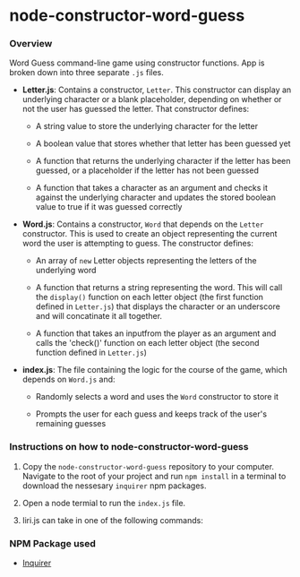 # node-constructor-word-guess

### Overview

Word Guess command-line game using constructor functions.  App is broken down into three separate `.js` files.

* **Letter.js**: Contains a constructor, `Letter`. This constructor can display an underlying character or a blank placeholder, depending on whether or not the user has guessed the letter. That constructor defines:

  * A string value to store the underlying character for the letter

  * A boolean value that stores whether that letter has been guessed yet

  * A function that returns the underlying character if the letter has been guessed, or a placeholder if the letter has not been guessed

  * A function that takes a character as an argument and checks it against the underlying character and updates the stored boolean value to true if it was guessed correctly

* **Word.js**: Contains a constructor, `Word` that depends on the `Letter` constructor. This is used to create an object representing the current word the user is attempting to guess. The constructor defines:

  * An array of `new` Letter objects representing the letters of the underlying word

  * A function that returns a string representing the word. This will call the `display()` function on each letter object (the first function defined in `Letter.js`) that displays the character or an underscore and will concatinate it all together.

  * A function that takes an inputfrom the player as an argument and calls the 'check()' function on each letter object (the second function defined in `Letter.js`)

* **index.js**: The file containing the logic for the course of the game, which depends on `Word.js` and:

  * Randomly selects a word and uses the `Word` constructor to store it

  * Prompts the user for each guess and keeps track of the user's remaining guesses

### Instructions on how to node-constructor-word-guess

1. Copy the `node-constructor-word-guess` repository to your computer.  Navigate to the root of your project and run `npm install` in a terminal to download the nessesary `inquirer` npm packages.  
   
2. Open a node termial to run the `index.js` file.

4. liri.js can take in one of the following commands:
     
### NPM Package used

   * [Inquirer](https://www.npmjs.com/package/inquirer)
